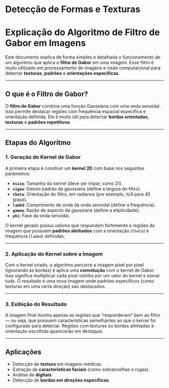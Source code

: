# Detecção de Formas e Texturas

# Explicação do Algoritmo de Filtro de Gabor em Imagens

Este documento explica de forma simples e detalhada o funcionamento de um algoritmo que aplica o **filtro de Gabor** em uma imagem. Esse filtro é muito utilizado em processamento de imagens e visão computacional para detectar **texturas**, **padrões** e **orientações específicas**.

---

## O que é o Filtro de Gabor?

O **filtro de Gabor** combina uma função Gaussiana com uma onda senoidal. Isso permite destacar regiões com frequência espacial específica e orientação definida. Ele é muito útil para detectar **bordas orientadas**, **texturas** e **padrões repetitivos**.

---

## Etapas do Algoritmo

### 1. Geração do Kernel de Gabor

A primeira etapa é construir um **kernel 2D** com base nos seguintes parâmetros:

- **`ksize`**: Tamanho do kernel (deve ser ímpar, como 21).
- **`sigma`**: Desvio padrão da gaussiana (define a largura do filtro).
- **`theta`**: Orientação do filtro, em radianos (por exemplo, π/4 para 45 graus).
- **`lambd`**: Comprimento de onda da onda senoidal (define a frequência).
- **`gamma`**: Razão de aspecto da gaussiana (define a elipticidade).
- **`phi`**: Fase da onda senoidal.

O kernel gerado possui valores que respondem fortemente a regiões da imagem que possuem **padrões alinhados** com a orientação (`theta`) e frequência (`lambd`) definidas.

---

### 2. Aplicação do Kernel sobre a Imagem

Com o kernel criado, o algoritmo percorre a imagem pixel por pixel (ignorando as bordas) e aplica uma **convolução** com o kernel de Gabor. Isso significa multiplicar cada pixel vizinho por um valor do kernel e somar tudo. O resultado é uma nova imagem onde padrões específicos (como texturas em uma certa direção) são destacados.

---

### 3. Exibição do Resultado

A imagem final mostra apenas as regiões que “responderam” bem ao filtro — ou seja, que possuem características semelhantes ao que o kernel foi configurado para detectar. Regiões com texturas ou bordas alinhadas à orientação escolhida aparecerão em destaque.

---

## Aplicações

- Detecção de **textura** em imagens médicas.
- Extração de **características faciais** (como sobrancelhas e rugas).
- Análise de **digitais**.
- Detecção de **bordas em direções específicas**.

